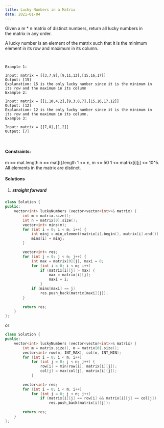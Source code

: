 ```yaml
---
title: Lucky Numbers in a Matrix
date: 2021-01-04
---
```

Given a m * n matrix of distinct numbers, return all lucky numbers in the matrix in any order.

A lucky number is an element of the matrix such that it is the minimum element in its row and maximum in its column.

 

```
Example 1:

Input: matrix = [[3,7,8],[9,11,13],[15,16,17]]
Output: [15]
Explanation: 15 is the only lucky number since it is the minimum in its row and the maximum in its column
Example 2:

Input: matrix = [[1,10,4,2],[9,3,8,7],[15,16,17,12]]
Output: [12]
Explanation: 12 is the only lucky number since it is the minimum in its row and the maximum in its column.
Example 3:

Input: matrix = [[7,8],[1,2]]
Output: [7]
```
 

#### Constraints:

m == mat.length
n == mat[i].length
1 <= n, m <= 50
1 <= matrix[i][j] <= 10^5.
All elements in the matrix are distinct.


#### Solutions

1. ##### straight forward

```cpp
class Solution {
public:
    vector<int> luckyNumbers (vector<vector<int>>& matrix) {
        int m = matrix.size();
        int n = matrix[0].size();
        vector<int> mins(m);
        for (int i = 0; i < m; i++) {
            int minj = min_element(matrix[i].begin(), matrix[i].end()) - matrix[i].begin();
            mins[i] = minj;
        }

        vector<int> res;
        for (int j = 0; j < n; j++) {
            int max = matrix[0][j], maxi = 0;
            for (int i = 0; i < m; i++)
                if (matrix[i][j] > max) {
                    max = matrix[i][j];
                    maxi = i;
                }
            if (mins[maxi] == j)
                res.push_back(matrix[maxi][j]);
        }
        
        return res;
    }
};
```

or

```cpp
class Solution {
public:
    vector<int> luckyNumbers (vector<vector<int>>& matrix) {
        int m = matrix.size(), n = matrix[0].size();
        vector<int> row(m, INT_MAX), col(n, INT_MIN);
        for (int i = 0; i < m; i++)
            for (int j = 0; j < n; j++) {
                row[i] = min(row[i], matrix[i][j]);
                col[j] = max(col[j], matrix[i][j]);
            }
        
        vector<int> res;
        for (int i = 0; i < m; i++)
            for (int j = 0; j < n; j++)
                if (matrix[i][j] == row[i] && matrix[i][j] == col[j])
                    res.push_back(matrix[i][j]);
        
        return res;
    }
};
```